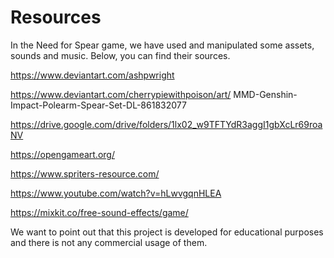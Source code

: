 # Resources
In the Need for Spear game, we have used and manipulated some assets, sounds and music. Below, you can find their sources.

https://www.deviantart.com/ashpwright

https://www.deviantart.com/cherrypiewithpoison/art/
MMD-Genshin-Impact-Polearm-Spear-Set-DL-861832077

https://drive.google.com/drive/folders/1lx02_w9TFTYdR3aggI1gbXcLr69roaNV

https://opengameart.org/

https://www.spriters-resource.com/

https://www.youtube.com/watch?v=hLwvgqnHLEA

https://mixkit.co/free-sound-effects/game/

We want to point out that this project is developed for educational purposes and there is not any commercial usage of them.
